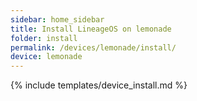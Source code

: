 ```yaml
---
sidebar: home_sidebar
title: Install LineageOS on lemonade
folder: install
permalink: /devices/lemonade/install/
device: lemonade
---
```

{% include templates/device_install.md %}
